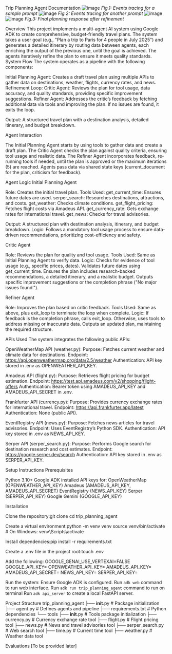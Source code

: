 Trip Planning Agent Documentation
![image](https://github.com/user-attachments/assets/efeff132-288c-48ec-b8cb-66e793d45551)
*Fig.1: Events tracing for a sample prompt*
![image](https://github.com/user-attachments/assets/3d8ff68c-c1ca-4021-91d4-490c2c040579)
*Fig.2: Events tracing for another prompt*
![image](https://github.com/user-attachments/assets/8197bf9a-19e9-4a47-b3d9-0cfa378a03f2)
![image](https://github.com/user-attachments/assets/d6118e83-4342-4355-a0a2-65a5bdc5c9c5)
*Fig.3: Final planning response after refinement*

Overview
This project implements a multi-agent AI system using Google ADK to create comprehensive, budget-friendly travel plans. The system takes a user goal (e.g., "Plan a trip to Paris for 4 people in July 2025") and generates a detailed itinerary by routing data between agents, each enriching the output of the previous one, until the goal is achieved. The agents iteratively refine the plan to ensure it meets quality standards.
System Flow
The system operates as a pipeline with the following components:

Initial Planning Agent: Creates a draft travel plan using multiple APIs to gather data on destinations, weather, flights, currency rates, and news.
Refinement Loop:
Critic Agent: Reviews the plan for tool usage, data accuracy, and quality standards, providing specific improvement suggestions.
Refiner Agent: Addresses the critic’s feedback by fetching additional data via tools and improving the plan. If no issues are found, it exits the loop.


Output: A structured travel plan with a destination analysis, detailed itinerary, and budget breakdown.

Agent Interaction

The Initial Planning Agent starts by using tools to gather data and create a draft plan.
The Critic Agent checks the plan against quality criteria, ensuring tool usage and realistic data.
The Refiner Agent incorporates feedback, re-running tools if needed, until the plan is approved or the maximum iterations (5) are reached.
Agents pass data via shared state keys (current_document for the plan, criticism for feedback).

Agent Logic
Initial Planning Agent

Role: Creates the initial travel plan.
Tools Used:
get_current_time: Ensures future dates are used.
serper_search: Researches destinations, attractions, and costs.
get_weather: Checks climate conditions.
get_flight_pricing: Fetches flight costs via Amadeus API.
get_currency_rate: Gets exchange rates for international travel.
get_news: Checks for travel advisories.


Output: A structured plan with destination analysis, itinerary, and budget breakdown.
Logic: Follows a mandatory tool usage process to ensure data-driven recommendations, prioritizing cost-efficiency and safety.

Critic Agent

Role: Reviews the plan for quality and tool usage.
Tools Used: Same as Initial Planning Agent to verify data.
Logic:
Checks for evidence of tool usage (e.g., specific prices, dates).
Validates future dates using get_current_time.
Ensures the plan includes research-backed recommendations, a detailed itinerary, and a realistic budget.
Outputs specific improvement suggestions or the completion phrase ("No major issues found.").



Refiner Agent

Role: Improves the plan based on critic feedback.
Tools Used: Same as above, plus exit_loop to terminate the loop when complete.
Logic:
If feedback is the completion phrase, calls exit_loop.
Otherwise, uses tools to address missing or inaccurate data.
Outputs an updated plan, maintaining the required structure.



APIs Used
The system integrates the following public APIs:

OpenWeatherMap API (weather.py):
Purpose: Fetches current weather and climate data for destinations.
Endpoint: https://api.openweathermap.org/data/2.5/weather
Authentication: API key stored in .env as OPENWEATHER_API_KEY.


Amadeus API (flight.py):
Purpose: Retrieves flight pricing for budget estimation.
Endpoint: https://test.api.amadeus.com/v2/shopping/flight-offers
Authentication: Bearer token using AMADEUS_API_KEY and AMADEUS_API_SECRET in .env.


Frankfurter API (currency.py):
Purpose: Provides currency exchange rates for international travel.
Endpoint: https://api.frankfurter.app/latest
Authentication: None (public API).


EventRegistry API (news.py):
Purpose: Fetches news articles for travel advisories.
Endpoint: Uses EventRegistry’s Python SDK.
Authentication: API key stored in .env as NEWS_API_KEY.


Serper API (serper_search.py):
Purpose: Performs Google search for destination research and cost estimates.
Endpoint: https://google.serper.dev/search
Authentication: API key stored in .env as SERPER_API_KEY.



Setup Instructions
Prerequisites

Python 3.10+
Google ADK installed
API keys for:
OpenWeatherMap (OPENWEATHER_API_KEY)
Amadeus (AMADEUS_API_KEY, AMADEUS_API_SECRET)
EventRegistry (NEWS_API_KEY)
Serper (SERPER_API_KEY)
Google Gemini (GOOGLE_API_KEY)



Installation

Clone the repository:git clone <repository-url>
cd trip_planning_agent


Create a virtual environment:python -m venv venv
source venv/bin/activate  # On Windows: venv\Scripts\activate


Install dependencies:pip install -r requirements.txt


Create a .env file in the project root:touch .env

Add the following:
GOOGLE_GENAI_USE_VERTEXAI=FALSE
GOOGLE_API_KEY=<your-google-studio-api-key>
OPENWEATHER_API_KEY=<your-openweathermap-key>
AMADEUS_API_KEY=<your-amadeus-api-key>
AMADEUS_API_SECRET=<your-amadeus-secret>
NEWS_API_KEY=<your-eventregistry-key>
SERPER_API_KEY=<your-serper-key>


Run the system:
Ensure Google ADK is configured.
Run `adk web` command to run web interface.
Run `adk run trip_planning_agent` command to run on terminal
Run `adk api_server` to create a local FastAPI server.





Project Structure
trip_planning_agent
├── __init__.py               # Package initialization
├── agent.py                 # Defines agents and pipeline
├── requirements.txt         # Python dependencies
└── tools
    ├── __init__.py          # Tools package initialization
    ├── currency.py          # Currency exchange rate tool
    ├── flight.py            # Flight pricing tool
    ├── news.py              # News and travel advisories tool
    ├── serper_search.py     # Web search tool
    ├── time.py              # Current time tool
    ├── weather.py           # Weather data tool

Evaluations
[To be provided later]
